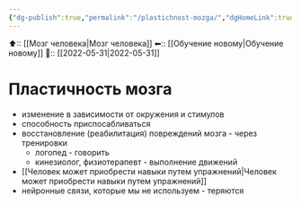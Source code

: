 ```yaml
---
{"dg-publish":true,"permalink":"/plastichnost-mozga/","dgHomeLink":true,"dgPassFrontmatter":false}
---
```



⬆:: [[Мозг человека|Мозг человека]]
⬅:: [[Обучение новому|Обучение новому]]
📅:: [[2022-05-31|2022-05-31]]

# Пластичность мозга
- изменение в зависимости от окружения и стимулов
- способность приспосабливаться
- восстановление (реабилитация) повреждений мозга - через тренировки
	- логопед - говорить
	- кинезиолог, физиотерапевт - выполнение движений
- [[Человек может приобрести навыки путем упражнений|Человек может приобрести навыки путем упражнений]]
- нейронные связи, которые мы не используем - теряются